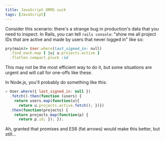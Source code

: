 ```yaml
---
title: JavaScript ORMS suck
tags: [JavaScript]
---
```


Consider this scenario: there's a strange bug in production's data that you need to inspect. In Rails, you can tell `rails console`: "show me all project IDs that are active and made by users that never logged in" like so:

```ruby
pry(main)> User.where(last_signed_in: null)
  .find_each.map { |u| u.projects.active }
  .flatten.compact.pluck :id
```

This may not be the most efficient way to do it, but some situations are urgent and will call for one-offs like these.

In Node.js, you'll probably do something like this:

```js
> User.where({ last_signed_in: null })
  .fetch().then(function (users) {
    return users.map(function(u){
      return u.projects.active.fetch(); })})
  .then(function(projects) {
    return projects.map(function(p) {
      return p.id; }); });
```

Ah, granted that promises and ES6 (fat arrows) would make this better, but still...
